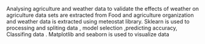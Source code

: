 Analysing agriculture and weather data to validate the effects of weather on agriculture data sets are extracted from Food and agriculture organization and weather data is extracted using meteostat library.
Sklearn is used to processing and spliting data , model selection ,predicting accuracy, Classifing data .
Matplotlib and seaborn is used to visualize data 

